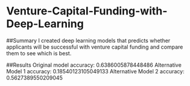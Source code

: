 # Venture-Capital-Funding-with-Deep-Learning
##Summary
I created deep learning models that predicts whether applicants will be successful with venture capital funding and compare them to see which is best.

##Results
Original model accuracy: 0.6386005878448486
Alternative Model 1 accuracy: 0.18540123105049133
Alternative Model 2 accuracy: 0.5627389550209045
